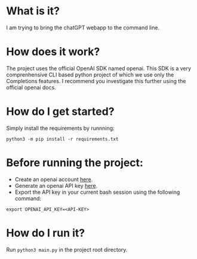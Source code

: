 # What is it?
I am trying to bring the chatGPT webapp to the command line.

# How does it work?
The project uses the official OpenAI SDK named openai. This SDK is a very comprenhensive CLI based python project of which we use only the Completions features. I recommend you investigate this further using the official openai docs.

# How do I get started?
Simply install the requirements by runnning:
```
python3 -m pip install -r requirements.txt
```

# Before running the project:
- Create an openai account [here](https://chat.openai.com/).
- Generate an openai API key [here](https://platform.openai.com/account/api-keys).
- Export the API key in your current bash session using the following command:
```
export OPENAI_API_KEY=<API-KEY>
```

# How do I run it?
Run ```python3 main.py``` in the project root directory.
